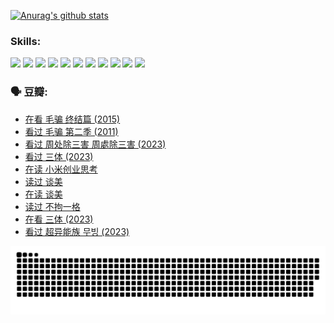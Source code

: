 
[![Anurag's github stats](https://github-readme-stats.vercel.app/api?username=w940853815)](https://github.com/anuraghazra/github-readme-stats)

### Skills:

<code><img height="32" src="https://cdn.jsdelivr.net/npm/simple-icons@v5/icons/python.svg"></code>
<code><img height="32" src="https://cdn.jsdelivr.net/npm/simple-icons@v5/icons/javascript.svg"></code>
<code><img height="32" src="https://cdn.jsdelivr.net/npm/simple-icons@v5/icons/django.svg"></code>
<code><img height="32" src="https://cdn.jsdelivr.net/npm/simple-icons@v5/icons/flask.svg"></code>
<code><img height="32" src="https://cdn.jsdelivr.net/npm/simple-icons@v5/icons/vuetify.svg"></code>
<code><img height="32" src="https://cdn.jsdelivr.net/npm/simple-icons@v5/icons/git.svg"></code>
<code><img height="32" src="https://cdn.jsdelivr.net/npm/simple-icons@v5/icons/docker.svg"></code>
<code><img height="32" src="https://cdn.jsdelivr.net/npm/simple-icons@v5/icons/postgresql.svg"></code>
<code><img height="32" src="https://cdn.jsdelivr.net/npm/simple-icons@v5/icons/elasticsearch.svg"></code>
<code><img height="32" src="https://cdn.jsdelivr.net/npm/simple-icons@v5/icons/macos.svg"></code>
<code><img height="32" src="https://cdn.jsdelivr.net/npm/simple-icons@v5/icons/linux.svg"></code>

### 🗣 豆瓣:

<!-- DOUBAN-ACTIVITIES:START -->
- [在看 毛骗 终结篇‎ (2015)](https://www.douban.com/people/136069238/status/4581971924/?_i=14068996)
- [看过 毛骗 第二季‎ (2011)](https://www.douban.com/people/136069238/status/4581971810/?_i=14068996)
- [看过 周处除三害 周處除三害‎ (2023)](https://www.douban.com/people/136069238/status/4575646701/?_i=14068996)
- [看过 三体‎ (2023)](https://www.douban.com/people/136069238/status/4574263039/?_i=14068996)
- [在读 小米创业思考](https://www.douban.com/people/136069238/status/4572047905/?_i=14068996)
- [读过 谈美](https://www.douban.com/people/136069238/status/4572047629/?_i=14068996)
- [在读 谈美](https://www.douban.com/people/136069238/status/4560861771/?_i=14068996)
- [读过 不拘一格](https://www.douban.com/people/136069238/status/4560861445/?_i=14068996)
- [在看 三体‎ (2023)](https://www.douban.com/people/136069238/status/4558185093/?_i=14068996)
- [看过 超异能族 무빙‎ (2023)](https://www.douban.com/people/136069238/status/4556824186/?_i=14068996)
<!-- DOUBAN-ACTIVITIES:END -->


![Snake animation](https://raw.githubusercontent.com/w940853815/w940853815/output/github-contribution-grid-snake.svg)

<!--
**w940853815/w940853815** is a ✨ _special_ ✨ repository because its `README.md` (this file) appears on your GitHub profile.

Here are some ideas to get you started:

- 🔭 I’m currently working on ...
- 🌱 I’m currently learning ...
- 👯 I’m looking to collaborate on ...
- 🤔 I’m looking for help with ...
- 💬 Ask me about ...
- 📫 How to reach me: ...
- 😄 Pronouns: ...
- ⚡ Fun fact: ...
-->
